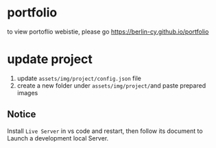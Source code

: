 # portfolio

to view portoflio webistie, please go https://berlin-cy.github.io/portfolio

# update project

1. update `assets/img/project/config.json` file
2. create a new folder under `assets/img/project/`and paste prepared images

## Notice

Install `Live Server` in vs code and restart, then follow its document to Launch a development local Server.
